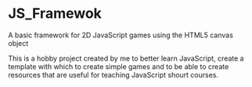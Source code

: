 # JS_Framewok
A basic framework for 2D JavaScript games using the HTML5 canvas object

This is a hobby project created by me to better learn JavaScript, create
a template with which to create simple games and to be able to create
resources that are useful for teaching JavaScript shourt courses.
